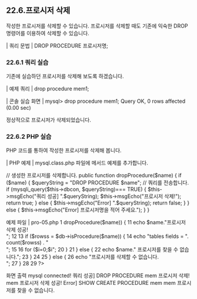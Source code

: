 
## 22.6.프로시저 삭제 
작성한 프로시저를 삭제할 수 있습니다. 프로시저를 삭제할 때도 기존에 익숙한 DROP 명령어를 이용하여 삭제할 수 있습니다. 

| 쿼리 문법 | 
DROP PROCEDURE 프로시저명; 

### 22.6.1 쿼리 실습 
기존에 실습하던 프로시저를 삭제해 보도록 하겠습니다. 

| 예제 쿼리 | 
drop procedure mem1; 

| 콘솔 실습 화면 | 
mysql> drop procedure mem1; Query OK, 0 rows affected (0.00 sec) 

정상적으로 프로시저가 삭제되었습니다. 

### 22.6.2 PHP 실습 
PHP 코드를 통하여 작성한 프로시저를 삭제해 봅니다. 

| PHP 예제 | 
mysql.class.php 파일에 메서드 예제를 추가합니다. 

// 생성한 프로시저를 삭제합니다. public function dropProcedure($name) { 
if ($name) { $queryString = "DROP PROCEDURE $name"; 
// 쿼리를 전송합니다. 
if (mysqli_query($this->dbcon, $queryString)=== TRUE) { $this->msgEcho("쿼리 성공] ".$queryString); $this->msgEcho("프로시저 삭제!"); return true; 
} else { $this->msgEcho("Error] ".$queryString); return false; 
} 
} else { $this->msgEcho("Error] 프로시저명을 적어 주세요."); } } 

예제 파일 | pro-05.php 
1 <?php 2 3 include "dbinfo.php"; 4 include "mysql.class.php"; 5 6 // ++ Mysqli DB 연결. 7 $db = new JinyMysql(); 8 9 $name = "mem"; 10 if ($db->dropProcedure($name)) { 11 echo $name."프로시저 삭제 성공! <br>"; 12 13 if ($rowss = $db->isProcedure($name)) { 14 echo "tables fields = ". count($rowss) . "<br>"; 15 16 for ($i=0;$i<count($rowss);$i++) { 17 echo $i."="; 18 print_r($rowss[$i]); 19 echo "<br>"; 
20 } 
21 } else { 22 echo $name." 프로시저를 찾을 수 없습니다."; 
23 } 24 
25 } else { 26 echo "프로시저를 삭제할 수 없습니다.<br>"; 
27 } 28 29 ?> 


화면 출력 
mysql connected! 
쿼리 성공] DROP PROCEDURE mem 프로시저 삭제! mem 프로시저 삭제 성공! Error] SHOW CREATE PROCEDURE mem mem 프로시저를 찾을 수 없습니다. 

